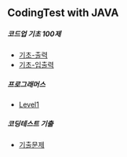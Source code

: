 ## CodingTest with JAVA


##### 코드업 기초 100제
- [기초-출력](https://github.com/jeeyani/CodingTest/tree/master/src/codeupBasic100/print)
- [기초-입출력](https://github.com/jeeyani/CodingTest/tree/master/src/codeupBasic100/Inprint)


##### 프로그래머스
- [Level1](https://github.com/jeeyani/CodingTest/tree/master/src/programmers/level1)


##### 코딩테스트 기출
- [기출문제](https://github.com/jeeyani/CodingTest/tree/master/src/company)



